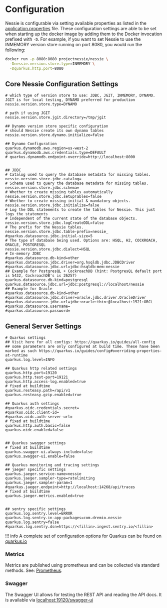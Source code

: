 # Configuration

Nessie is configurable via setting available properties as listed in the [application.properties](https://github.com/projectnessie/nessie/blob/main/servers/quarkus-server/src/main/resources/application.properties) file. 
These configuration settings are able to be set when starting up the docker image by 
adding them to the Docker invocation prefixed with `-D`.  For example, if you want to 
set Nessie to use the INMEMORY version store running on port 8080, you would run the 
following:

```bash
docker run -p 8080:8080 projectnessie/nessie \
  -Dnessie.version.store.type=INMEMORY \
  -Dquarkus.http.port=8080
```

## Core Nessie Configuration Settings

```properties
# which type of version store to use: JDBC, JGIT, INMEMORY, DYNAMO. JGIT is for local testing, DYNAMO preferred for production
nessie.version.store.type=DYNAMO

# path if using JGIT
nessie.version.store.jgit.directory=/tmp/jgit

## Dynamo version store specific configuration
# should Nessie create its own dynamo tables
nessie.version.store.dynamo.initialize=false

## Dynamo Configuration
quarkus.dynamodb.aws.region=us-west-2
quarkus.dynamodb.aws.credentials.type=DEFAULT
# quarkus.dynamodb.endpoint-override=http://localhost:8000


## JDBC
# Catalog used to query the database metadata for missing tables.
nessie.version.store.jdbc.catalog=
# Schema used to query the database metadata for missing tables.
nessie.version.store.jdbc.schema=
# Whether to create missing tables automatically
nessie.version.store.jdbc.setupTables=false
# Whether to create missing initial & mandatory objects.
nessie.version.store.jdbc.initialize=false
# Log the DDL statements to create the tables for Nessie. This just logs the statements
# independent of the current state of the database objects.
nessie.version.store.jdbc.logCreateDDL=false
# The prefix for the Nessie tables.
nessie.version.store.jdbc.table-prefix=nessie_
#quarkus.datasource.jdbc.initial-size=5
# The type of database being used. Options are: HSQL, H2, COCKROACH, ORACLE, POSTGRESQL
nessie.version.store.jdbc.dialect=HSQL
# In-memory JDBC
#quarkus.datasource.db-kind=other
#quarkus.datasource.jdbc.driver=org.hsqldb.jdbc.JDBCDriver
#quarkus.datasource.jdbc.url=jdbc:hsqldb:mem:nessie
## Example for PostgresQL + CockroachDB (hint: PostgresQL default port is 5432, CockroachDB's is 26257)
quarkus.datasource.db-kind=postgresql
quarkus.datasource.jdbc.url=jdbc:postgresql://localhost/nessie
## Example for Oracle
#quarkus.datasource.db-kind=other
#quarkus.datasource.jdbc.driver=oracle.jdbc.driver.OracleDriver
#quarkus.datasource.jdbc.url=jdbc:oracle:thin:@localhost:1521:ORCL
#quarkus.datasource.username=
#quarkus.datasource.password=
```

## General Server Settings

```properties
# Quarkus settings
## Visit here for all configs: https://quarkus.io/guides/all-config
## some parameters are only configured at build time. These have been marked as such https://quarkus.io/guides/config#overriding-properties-at-runtime
quarkus.log.level=INFO

## Quarkus http related settings
quarkus.http.port=19120
quarkus.http.test-port=19121
quarkus.http.access-log.enabled=true
# fixed at buildtime
quarkus.resteasy.path=/api/v1
quarkus.resteasy.gzip.enabled=true

## Quarkus auth settings
#quarkus.oidc.credentials.secret=
#quarkus.oidc.client-id=
#quarkus.oidc.auth-server-url=
# fixed at buildtime
quarkus.http.auth.basic=false
quarkus.oidc.enabled=false


## Quarkus swagger settings
# fixed at buildtime
quarkus.swagger-ui.always-include=false
quarkus.swagger-ui.enable=false

## Quarkus monitoring and tracing settings
## jaeger specific settings
quarkus.jaeger.service-name=nessie
quarkus.jaeger.sampler-type=ratelimiting
quarkus.jaeger.sampler-param=1
#quarkus.jaeger.endpoint=http://localhost:14268/api/traces
# fixed at buildtime
quarkus.jaeger.metrics.enabled=true


## sentry specific settings
quarkus.log.sentry.level=ERROR
quarkus.log.sentry.in-app-packages=com.dremio.nessie
quarkus.log.sentry=false
#quarkus.log.sentry.dsn=https://<fillin>.ingest.sentry.io/<fillin>
```

!!! info
    A complete set of configuration options for Quarkus can be found on [quarkus.io](https://quarkus.io/guides/all-config)

### Metrics
Metrics are published using prometheus and can be collected via standard methods. See:
[Prometheus](https://prometheus.io).


### Swagger
The Swagger UI allows for testing the REST API and reading the API docs. It is available 
via [localhost:19120/swagger-ui](http://localhost:19120/swagger-ui)
